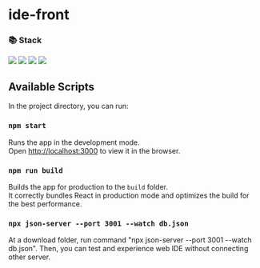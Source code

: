 # ide-front

### 📚 Stack

<img src="https://img.shields.io/badge/React-61DAFB?style=flat-square&logo=React&logoColor=black"/> <img src="https://img.shields.io/badge/Typescript-3178C6?style=flat-square&logo=Typescript&logoColor=white"/> <img src="https://img.shields.io/badge/Redux-764ABC?style=flat-square&logo=redux&logoColor=white"> <img src="https://img.shields.io/badge/Tailwind CSS-06B6D4?style=flat-square&logo=tailwind-css&logoColor=white">


## Available Scripts

In the project directory, you can run:

### `npm start`

Runs the app in the development mode.\
Open [http://localhost:3000](http://localhost:3000) to view it in the browser.

### `npm run build`

Builds the app for production to the `build` folder.\
It correctly bundles React in production mode and optimizes the build for the best performance.

### `npx json-server --port 3001 --watch db.json`

At a download folder, run command "npx json-server --port 3001 --watch db.json".
Then, you can test and experience web IDE without connecting other server. 
